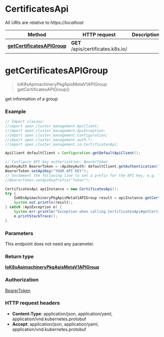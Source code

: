 # CertificatesApi

All URIs are relative to *https://localhost*

Method | HTTP request | Description
------------- | ------------- | -------------
[**getCertificatesAPIGroup**](CertificatesApi.md#getCertificatesAPIGroup) | **GET** /apis/certificates.k8s.io/ | 


<a name="getCertificatesAPIGroup"></a>
# **getCertificatesAPIGroup**
> IoK8sApimachineryPkgApisMetaV1APIGroup getCertificatesAPIGroup()



get information of a group

### Example
```java
// Import classes:
//import open_cluster_management.ApiClient;
//import open_cluster_management.ApiException;
//import open_cluster_management.Configuration;
//import open_cluster_management.auth.*;
//import open_cluster_management.io.CertificatesApi;

ApiClient defaultClient = Configuration.getDefaultApiClient();

// Configure API key authorization: BearerToken
ApiKeyAuth BearerToken = (ApiKeyAuth) defaultClient.getAuthentication("BearerToken");
BearerToken.setApiKey("YOUR API KEY");
// Uncomment the following line to set a prefix for the API key, e.g. "Token" (defaults to null)
//BearerToken.setApiKeyPrefix("Token");

CertificatesApi apiInstance = new CertificatesApi();
try {
    IoK8sApimachineryPkgApisMetaV1APIGroup result = apiInstance.getCertificatesAPIGroup();
    System.out.println(result);
} catch (ApiException e) {
    System.err.println("Exception when calling CertificatesApi#getCertificatesAPIGroup");
    e.printStackTrace();
}
```

### Parameters
This endpoint does not need any parameter.

### Return type

[**IoK8sApimachineryPkgApisMetaV1APIGroup**](IoK8sApimachineryPkgApisMetaV1APIGroup.md)

### Authorization

[BearerToken](../README.md#BearerToken)

### HTTP request headers

 - **Content-Type**: application/json, application/yaml, application/vnd.kubernetes.protobuf
 - **Accept**: application/json, application/yaml, application/vnd.kubernetes.protobuf

